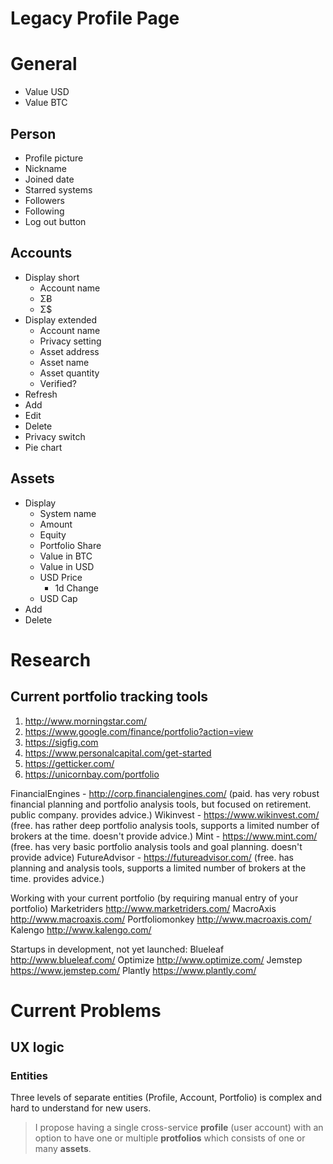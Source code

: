 # Legacy Profile Page

# General
* Value USD
* Value BTC

## Person
* Profile picture
* Nickname
* Joined date
* Starred systems
* Followers
* Following
* Log out button

## Accounts
* Display short
  * Account	name
  * ΣɃ
  * Σ$
* Display extended
  * Account name
  * Privacy setting
  * Asset address
  * Asset name
  * Asset quantity
  * Verified?
* Refresh
* Add
* Edit
* Delete
* Privacy switch
* Pie chart

## Assets
* Display
  * System name
  *	Amount
  * Equity
  * Portfolio Share	
  * Value in BTC
  * Value in USD
  * USD Price 
    * 1d Change	
  * USD Cap
* Add
* Delete

# Research

## Current portfolio tracking tools
1. http://www.morningstar.com/
2. https://www.google.com/finance/portfolio?action=view
3. https://sigfig.com
4. https://www.personalcapital.com/get-started
5. https://getticker.com/
6. https://unicornbay.com/portfolio

FinancialEngines - http://corp.financialengines.com/ (paid. has very robust financial planning and portfolio analysis tools, but focused on retirement. public company. provides advice.)
Wikinvest - https://www.wikinvest.com/ (free. has rather deep portfolio analysis tools, supports a limited number of brokers at the time. doesn't provide advice.)
Mint - https://www.mint.com/ (free. has very basic portfolio analysis tools and goal planning. doesn't provide advice)
FutureAdvisor - https://futureadvisor.com/ (free. has planning and analysis tools, supports a limited number of brokers at the time. provides advice.)

Working with your current portfolio (by requiring manual entry of your portfolio)
Marketriders http://www.marketriders.com/
MacroAxis http://www.macroaxis.com/
Portfoliomonkey http://www.macroaxis.com/
Kalengo http://www.kalengo.com/

Startups in development, not yet launched:
Blueleaf http://www.blueleaf.com/
Optimize http://www.optimize.com/
Jemstep https://www.jemstep.com/
Plantly https://www.plantly.com/

# Current Problems

## UX logic

### Entities

Three levels of separate entities (Profile, Account, Portfolio) is complex and hard to understand for new users.

> I propose having a single cross-service **profile** (user account) with an option to have one or multiple **protfolios** which consists of one or many **assets**.



















